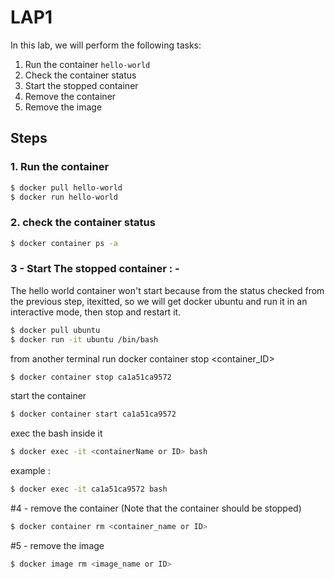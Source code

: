 # LAP1

In this lab, we will perform the following tasks:

1. Run the container `hello-world`
2. Check the container status
3. Start the stopped container
4. Remove the container
5. Remove the image

## Steps

### 1. Run the container

```bash
$ docker pull hello-world
$ docker run hello-world
```

### 2. check the container status

```bash
$ docker container ps -a
```
### 3 - Start The stopped container : -
The hello world container won't start because from the status checked from the previous step, itexitted, so we will get docker ubuntu and run it in an interactive mode, then stop and restart it.

```bash
$ docker pull ubuntu
$ docker run -it ubuntu /bin/bash
```

from another terminal run docker container stop <container_ID>

```bash
$ docker container stop ca1a51ca9572
```
start the container

```bash
$ docker container start ca1a51ca9572
```

exec the bash inside it
```bash
$ docker exec -it <containerName or ID> bash
```
example :
```bash
$ docker exec -it ca1a51ca9572 bash
```

#4 - remove the container (Note that the container should be stopped)

```bash
$ docker container rm <container_name or ID>
```

#5 - remove the image
```bash
$ docker image rm <image_name or ID>
```
